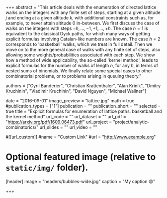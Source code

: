 +++
abstract = "This article deals with the enumeration of directed lattice walks on the integers with any finite set of steps, starting at a given altitude $j$ and ending at a given altitude $k$, with additional constraints such as, for example, to never attain altitude 0 in-between. We first discuss the case of walks on the integers with steps $−h,…,−1,+1,…,+h$. The case $h=1$ is equivalent to the classical Dyck paths, for which many ways of getting explicit formulas involving Catalan-like numbers are known. The case $h=2$ corresponds to 'basketball' walks, which we treat in full detail. Then we move on to the more general case of walks with any finite set of steps, also allowing some weights/probabilities associated with each step. We show how a method of wide applicability, the so-called 'kernel method', leads to explicit formulas for the number of walks of length $n$, for any $h,$ in terms of nested sums of binomials. We finally relate some special cases to other combinatorial problems, or to problems arising in queuing theory."

authors = ["Cyril Banderier", "Christian Krattenthaler", "Alan Krinik", "Dmitry Kruchinin", "Vladimir Kruchinin", "David Nguyen", "Michael Wallner"]

date = "2016-09-01"
image_preview = "lattice.jpg"
math = true
#publication_types = ["1"]
publication = ""
publication_short = ""
selected = true
title = "Explicit formulas for enumeration of lattice paths: basketball and the kernel method"
url_code = ""
url_dataset = ""
url_pdf = "https://arxiv.org/pdf/1609.06473.pdf"
url_project = "project/analytic-combinatorics/"
url_slides = ""
url_video = ""

#[[url_custom]]
#name = "Custom Link"
#url = "http://www.example.org"

# Optional featured image (relative to `static/img/` folder).
[header]
image = "headers/bubbles-wide.jpg"
caption = "My caption :smile:"

+++

